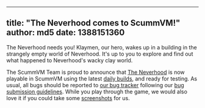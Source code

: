 
---
title: "The Neverhood comes to ScummVM!"
author: md5
date: 1388151360
---

The Neverhood needs you! Klaymen, our hero, wakes up in a building in the strangely empty world of Neverhood. It's up to you to explore and find out what happened to Neverhood's wacky clay world.

The ScummVM Team is proud to announce that [The Neverhood](http://www.mobygames.com/game/windows/neverhood) is now playable in ScummVM using the latest [daily builds](/downloads/#daily), and ready for testing. As usual, all bugs should be reported to [our bug tracker](http://bugs.scummvm.org/) following our [bug submission guidelines](/faq/#question.report-bugs). While you play through the game, we would also love it if you could take some [screenshots](http://wiki.scummvm.org/index.php/Screenshots) for us.
